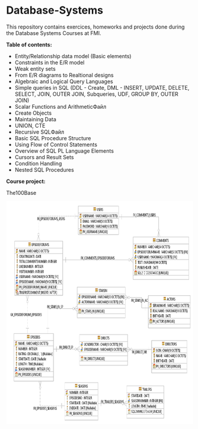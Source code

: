 # Database-Systems
This repository contains exercices, homeworks and projects done during the Database Systems Courses at FMI.

**Table of contents:**
- Entity/Relationship data model (Basic elements)
- Constraints in the E/R model
- Weak entity sets
- From E/R diagrams to Realtional designs
- Algebraic and Logical Query Languages
- Simple queries in SQL (DDL - Create, DML - INSERT, UPDATE, DELETE, SELECT, JOIN, OUTER JOIN, Subqueries, UDF, GROUP BY, OUTER JOIN)
- Scalar Functions and ArithmeticФайл
- Create Objects
- Maintaining Data
- UNION, CTE
- Recursive SQLФайл
- Basic SQL Procedure Structure
- Using Flow of Control Statements
- Overview of SQL PL Language Elements
- Cursors and Result Sets
- Condition Handling
- Nested SQL Procedures 

**Course project:**

The100Base

<img src="https://github.com/DenitsaStoianova/Database-Systems/blob/master/CourseProject/The100Base/data_studio_diagram.png" width="750" height="600">
